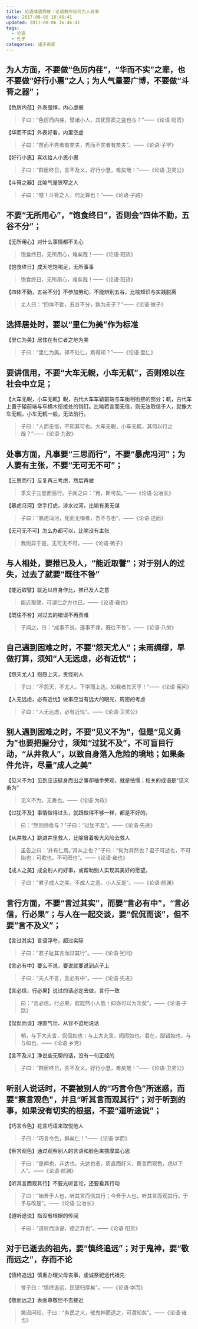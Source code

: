 ```yaml
---
title: 论语成语典故｜论语教你如何为人处事
date: 2017-08-06 16:46:41
updated: 2017-08-06 16:46:41
tags:
  - 论语
  - 孔子
categories: 诸子百家
---
```



## 为人方面，不要做“色厉内荏”，“华而不实”之辈，也不要做“好行小惠”之人；为人气量要广博，不要做“斗筲之器”；

【色厉内荏】外表强悍，内心虚弱

> 子曰：“色厉而内荏，譬诸小人，其犹穿窬之盗也与？”——《论语·阳货》

【华而不实】外表好看，内里空虚

> 子曰：“苗而不秀者有矣夫，秀而不实者有矣夫”。——《论语·子罕》

【好行小惠】喜欢给人小恩小惠

> 子曰：“群居终日，言不及义，好行小慧，难矣哉！”——《论语·卫灵公》

【斗筲之器】比喻气量狭窄之人

> 子曰：“噫！斗筲之人，何足算也！”——《论语·子路》

## 不要“无所用心”，“饱食终日”，否则会“四体不勤，五谷不分”；

【无所用心】对什么事情都不关心

> 饱食终日，无所用心，难矣哉！——《论语·阳货》

【饱食终日】成天吃饱喝足，无所事事

> 饱食终日，无所用心，难矣哉！——《论语·阳货》

【四体不勤，五谷不分】不参加劳动，不能辨别五谷，比喻知识与实践脱离

> 丈人曰：“四体不勤，五谷不分，孰为夫子？”——《论语·微子》

## 选择居处时，要以“里仁为美”作为标准

【里仁为美】居住在有仁者之地为美

> 子曰：“里仁为美。择不处仁，焉得知？”——《论语·里仁》

## 要讲信用，不要“大车无輗，小车无軏”，否则难以在社会中立足；

【大车无輗，小车无軏】輗，古代大车车辕前端与车衡相衔接的部分；軏，古代车上置于辕前端与车横木衔接处的销钉。比喻若言而无信，则无法取信于人，就像大车无輗，小车无軏一般，无法前行。

> 子曰：“人而无信，不知其可也。大车无輗，小车无軏，其何以行之哉？”——《论语·为政》

## 处事方面，凡事要“三思而行”，不要“暴虎冯河”；为人要有主张，不要“无可无不可”；

【三思而行】反复再三考虑，然后再做

> 季文子三思而后行。子闻之曰：“再，斯可矣。”——《论语·公冶长》

【暴虎冯河】空手打虎，涉水过河，比喻有勇无谋

> 子曰：“暴虎冯河，死而无悔者，吾不与也“。——《论语·述而》

【无可无不可】怎么办都可以，比喻没有主张

> 我则异于是，无可无不可。——《论语·微子》

## 与人相处，要推已及人，“能近取譬”；对于别人的过失，过去了就要“既往不咎”

【能近取譬】就近以自身作比，推已及人之意

> 能近取譬，可谓仁之方也已。——《论语·雍也》

【既往不咎】对过去的错误不再责难

> 子闻之，曰：“成事不说，遂事不谏，既往不咎”。——《论语·八佾》

## 自己遇到困难之时，不要“怨天尤人”；未雨绸缪，早做打算，须知“人无远虑，必有近忧”；

【怨天尤人】抱怨上天，责怪别人

> 子曰：“不怨天，不尤人，下学而上达。知我者其天乎！”——《论语·宪问》

【人无远虑，必有近忧】做事应当有远大的眼光，周密的考虑

> 子曰：“人无远虑，必有近忧”。——《论语·卫灵公》

## 别人遇到困难之时，不要“见义不为”，但是“见义勇为”也要把握分寸，须知“过犹不及”，不可盲目行动，“从井救人”，以致自身落入危险的境地；如果条件允许，尽量“成人之美”

【见义不为】见到应该挺身而出之事却袖手旁观，就是怯懦；相关的成语是“见义勇为”

> 见义不为，无勇也。——《论语·为政》

【过犹不及】事情做得过头，就跟做得不够一样，都是不好的。

> 曰：“然则师愈与？”子曰：“过犹不及”。——《论语·先进》

【从井救人】跳进井里救人，比喻冒着极大风险去救人

> 虽告之曰：‘井有仁焉。’其从之也？”子曰：“何为其然也？君子可逝也，不可陷也；可欺也，不可罔也”。——《论语·雍也》

【成人之美】成全别人的好事，或帮助别人实现其美好的愿望。

> 子曰：“君子成人之美，不成人之恶。小人反是”。——《论语·颜渊》

## 言行方面，不要“言过其实”，而要“言必有中”，“言必信，行必果”；与人在一起交谈，要“侃侃而谈”，但不要“言不及义”；

【言过其实】言语浮夸，超过实际

> 子曰：“君子耻其言而过其行”。——《论语·宪问》

【言必有中】要么不说，要说就要说到点子上

> 子曰：“夫人不言，言必有中”。——《论语·先进》

【言必信，行必果】说过的话必定去做，言行一致

> 曰：“言必信，行必果，踁踁然小人哉！抑亦可以为次矣”。——《论语·子路》

【侃侃而谈】理直气壮、从容不迫地说话

> 朝，与下大夫言，侃侃如也；与上大夫言，訚訚如也。君在，踧错如也，与与如也。——《论语·乡党》

【言不及义】净说些无聊的话，没有一句正经的

> 子曰：“群居终日，言不及义，好行小慧，难矣哉！”——《论语·卫灵公》

## 听别人说话时，不要被别人的“巧言令色”所迷惑，而要"察言观色"，并且“听其言而观其行”；对于听到的事，如果没有切实的根据，不要“道听途说”；

【巧言令色】花言巧语来取悦他人

> 子曰：“巧言令色，鲜矣仁！”——《论语·学而》

【察言观色】通过观察别人的言语和脸色来揣摩其心思

> 子曰：“是闻也，非达也。夫达也者，质直而好义，察言而观色，虑以下人”。——《论语·颜渊》

【听其言而观其行】不要光听言论，还要看其行动

> 子曰：“始吾于人也，听其言而信其行；今吾于人也，听其言而观其行。于予与改是”。——《论语·公冶长》

【道听途说】指没有根据的传闻

> 子曰：“道听而涂说，德之弃也”。——《论语·阳货》

## 对于已逝去的祖先，要“慎终追远”；对于鬼神，要“敬而远之”，存而不论

【慎终追远】慎重办理父母丧事，虔诚祭祀远代祖先

> 曾子曰：“慎终追远，民德归厚矣”。——《论语·学而》

【敬而远之】表面尊敬但不去接近

> 樊迟问知，子曰：“务民之义，敬鬼神而远之，可谓知矣”。——《论语·雍也》